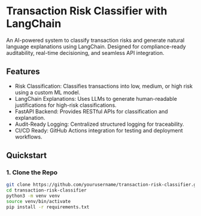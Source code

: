 # Transaction Risk Classifier with LangChain

An AI-powered system to classify transaction risks and generate natural language explanations using LangChain. Designed for compliance-ready auditability, real-time decisioning, and seamless API integration.

## Features

- Risk Classification: Classifies transactions into low, medium, or high risk using a custom ML model.
- LangChain Explanations: Uses LLMs to generate human-readable justifications for high-risk classifications.
- FastAPI Backend: Provides RESTful APIs for classification and explanation.
- Audit-Ready Logging: Centralized structured logging for traceability.
- CI/CD Ready: GitHub Actions integration for testing and deployment workflows.


## Quickstart

### 1. Clone the Repo
```bash
git clone https://github.com/yourusername/transaction-risk-classifier.git
cd transaction-risk-classifier
python3 -m venv venv
source venv/bin/activate
pip install -r requirements.txt
